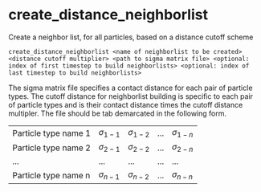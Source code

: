 <h1>create_distance_neighborlist</h1>

Create a neighbor list, for all particles, based on a distance cutoff scheme

`create_distance_neighborlist <name of neighborlist to be created> <distance cutoff multiplier> <path to sigma matrix file> <optional: index of first timestep to build neighborlists> <optional: index of last timestep to build neighborlists>`

The sigma matrix file specifies a contact distance for each pair of particle types. The cutoff distance for neighborlist building is specific to each pair of particle types and is their contact distance times the cutoff distance multipler. The file should be tab demarcated in the following form.

||||||
|----------|----------|----------|----------|----------|
| Particle type name 1 | $\sigma_{1-1}$ | $\sigma_{1-2}$ | ... | $\sigma_{1-n}$ |
| Particle type name 2 | $\sigma_{2-1}$ | $\sigma_{2-2}$ | ... | $\sigma_{2-n}$ |
| ... | ... |... | ... |... |
| Particle type name n | $\sigma_{n-1}$ | $\sigma_{n-2}$ | ... | $\sigma_{n-n}$ |
